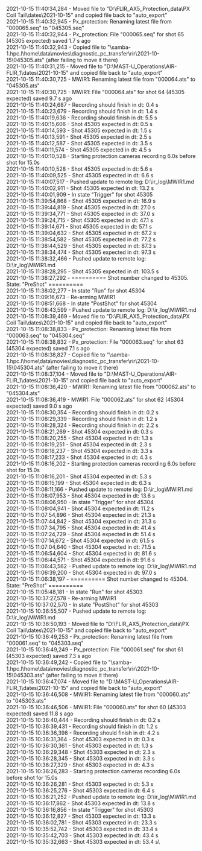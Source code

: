 2021-10-15 11:40:34,284 - Moved file to "D:\FLIR_AX5_Protection_data\PX Coil Tail\dates\2021-10-15" and copied file back to "auto_export"\
2021-10-15 11:40:32,945 - Px_protection: Renaming latest file from "000065.seq" to "045305.seq"\
2021-10-15 11:40:32,944 - Px_protection: File "000065.seq" for shot 65 (45305 expected) saved 1.7 s ago\
2021-10-15 11:40:32,943 - Copied file to "\\samba-1.hpc.l\home\data\movies\diagnostic_pc_transfer\rir\2021-10-15\045305.ats" (after failing to move it there)\
2021-10-15 11:40:31,215 - Moved file to "D:\MAST-U_Operations\AIR-FLIR_1\dates\2021-10-15" and copied file back to "auto_export"\
2021-10-15 11:40:30,725 - MWIR1: Renaming latest file from "000064.ats" to "045305.ats"\
2021-10-15 11:40:30,725 - MWIR1: File "000064.ats" for shot 64 (45305 expected) saved 9.7 s ago\
2021-10-15 11:40:24,687 - Recording should finish in dt: 0.4 s\
2021-10-15 11:40:23,679 - Recording should finish in dt: 1.4 s\
2021-10-15 11:40:19,636 - Recording should finish in dt: 5.5 s\
2021-10-15 11:40:15,606 - Shot 45305 expected in dt: 0.5 s\
2021-10-15 11:40:14,593 - Shot 45305 expected in dt: 1.5 s\
2021-10-15 11:40:13,591 - Shot 45305 expected in dt: 2.5 s\
2021-10-15 11:40:12,587 - Shot 45305 expected in dt: 3.5 s\
2021-10-15 11:40:11,574 - Shot 45305 expected in dt: 4.5 s\
2021-10-15 11:40:10,528 - Starting protection cameras recording 6.0s before shot for 15.0s\
2021-10-15 11:40:10,528 - Shot 45305 expected in dt: 5.6 s\
2021-10-15 11:40:09,525 - Shot 45305 expected in dt: 6.6 s\
2021-10-15 11:40:07,517 - Pushed update to remote log: D:\ir_log\MWIR1.md\
2021-10-15 11:40:02,911 - Shot 45305 expected in dt: 13.2 s\
2021-10-15 11:40:01,909 - In state "Trigger" for shot 45305\
2021-10-15 11:39:54,868 - Shot 45305 expected in dt: 16.9 s\
2021-10-15 11:39:44,819 - Shot 45305 expected in dt: 27.0 s\
2021-10-15 11:39:34,771 - Shot 45305 expected in dt: 37.0 s\
2021-10-15 11:39:24,715 - Shot 45305 expected in dt: 47.1 s\
2021-10-15 11:39:14,671 - Shot 45305 expected in dt: 57.1 s\
2021-10-15 11:39:04,632 - Shot 45305 expected in dt: 67.2 s\
2021-10-15 11:38:54,582 - Shot 45305 expected in dt: 77.2 s\
2021-10-15 11:38:44,529 - Shot 45305 expected in dt: 87.3 s\
2021-10-15 11:38:34,474 - Shot 45305 expected in dt: 97.3 s\
2021-10-15 11:38:32,466 - Pushed update to remote log: D:\ir_log\MWIR1.md\
2021-10-15 11:38:28,295 - Shot 45305 expected in dt: 103.5 s\
2021-10-15 11:38:27,292 - ========== Shot number changed to 45305. State: "PreShot" ==========\
2021-10-15 11:38:02,277 - In state "Run" for shot 45304\
2021-10-15 11:09:16,673 - Re-arming MWIR1\
2021-10-15 11:08:51,668 - In state "PostShot" for shot 45304\
2021-10-15 11:08:43,599 - Pushed update to remote log: D:\ir_log\MWIR1.md\
2021-10-15 11:08:39,469 - Moved file to "D:\FLIR_AX5_Protection_data\PX Coil Tail\dates\2021-10-15" and copied file back to "auto_export"\
2021-10-15 11:08:38,833 - Px_protection: Renaming latest file from "000063.seq" to "045304.seq"\
2021-10-15 11:08:38,832 - Px_protection: File "000063.seq" for shot 63 (45304 expected) saved 7.1 s ago\
2021-10-15 11:08:38,827 - Copied file to "\\samba-1.hpc.l\home\data\movies\diagnostic_pc_transfer\rir\2021-10-15\045304.ats" (after failing to move it there)\
2021-10-15 11:08:37,104 - Moved file to "D:\MAST-U_Operations\AIR-FLIR_1\dates\2021-10-15" and copied file back to "auto_export"\
2021-10-15 11:08:36,420 - MWIR1: Renaming latest file from "000062.ats" to "045304.ats"\
2021-10-15 11:08:36,419 - MWIR1: File "000062.ats" for shot 62 (45304 expected) saved 9.0 s ago\
2021-10-15 11:08:30,354 - Recording should finish in dt: 0.2 s\
2021-10-15 11:08:29,339 - Recording should finish in dt: 1.2 s\
2021-10-15 11:08:28,324 - Recording should finish in dt: 2.2 s\
2021-10-15 11:08:21,269 - Shot 45304 expected in dt: 0.3 s\
2021-10-15 11:08:20,255 - Shot 45304 expected in dt: 1.3 s\
2021-10-15 11:08:19,251 - Shot 45304 expected in dt: 2.3 s\
2021-10-15 11:08:18,237 - Shot 45304 expected in dt: 3.3 s\
2021-10-15 11:08:17,233 - Shot 45304 expected in dt: 4.3 s\
2021-10-15 11:08:16,202 - Starting protection cameras recording 6.0s before shot for 15.0s\
2021-10-15 11:08:16,201 - Shot 45304 expected in dt: 5.3 s\
2021-10-15 11:08:15,199 - Shot 45304 expected in dt: 6.3 s\
2021-10-15 11:08:11,166 - Pushed update to remote log: D:\ir_log\MWIR1.md\
2021-10-15 11:08:07,953 - Shot 45304 expected in dt: 13.6 s\
2021-10-15 11:08:06,950 - In state "Trigger" for shot 45304\
2021-10-15 11:08:04,941 - Shot 45304 expected in dt: 11.2 s\
2021-10-15 11:07:54,896 - Shot 45304 expected in dt: 21.3 s\
2021-10-15 11:07:44,842 - Shot 45304 expected in dt: 31.3 s\
2021-10-15 11:07:34,795 - Shot 45304 expected in dt: 41.4 s\
2021-10-15 11:07:24,729 - Shot 45304 expected in dt: 51.4 s\
2021-10-15 11:07:14,672 - Shot 45304 expected in dt: 61.5 s\
2021-10-15 11:07:04,640 - Shot 45304 expected in dt: 71.5 s\
2021-10-15 11:06:54,604 - Shot 45304 expected in dt: 81.6 s\
2021-10-15 11:06:44,571 - Shot 45304 expected in dt: 91.6 s\
2021-10-15 11:06:43,562 - Pushed update to remote log: D:\ir_log\MWIR1.md\
2021-10-15 11:06:39,200 - Shot 45304 expected in dt: 97.0 s\
2021-10-15 11:06:38,197 - ========== Shot number changed to 45304. State: "PreShot" ==========\
2021-10-15 11:05:48,181 - In state "Run" for shot 45303\
2021-10-15 10:37:27,578 - Re-arming MWIR1\
2021-10-15 10:37:02,570 - In state "PostShot" for shot 45303\
2021-10-15 10:36:55,507 - Pushed update to remote log: D:\ir_log\MWIR1.md\
2021-10-15 10:36:50,193 - Moved file to "D:\FLIR_AX5_Protection_data\PX Coil Tail\dates\2021-10-15" and copied file back to "auto_export"\
2021-10-15 10:36:49,253 - Px_protection: Renaming latest file from "000061.seq" to "045303.seq"\
2021-10-15 10:36:49,249 - Px_protection: File "000061.seq" for shot 61 (45303 expected) saved 7.3 s ago\
2021-10-15 10:36:49,242 - Copied file to "\\samba-1.hpc.l\home\data\movies\diagnostic_pc_transfer\rir\2021-10-15\045303.ats" (after failing to move it there)\
2021-10-15 10:36:47,074 - Moved file to "D:\MAST-U_Operations\AIR-FLIR_1\dates\2021-10-15" and copied file back to "auto_export"\
2021-10-15 10:36:46,508 - MWIR1: Renaming latest file from "000060.ats" to "045303.ats"\
2021-10-15 10:36:46,506 - MWIR1: File "000060.ats" for shot 60 (45303 expected) saved 11.8 s ago\
2021-10-15 10:36:40,444 - Recording should finish in dt: 0.2 s\
2021-10-15 10:36:39,431 - Recording should finish in dt: 1.2 s\
2021-10-15 10:36:36,398 - Recording should finish in dt: 4.2 s\
2021-10-15 10:36:31,364 - Shot 45303 expected in dt: 0.3 s\
2021-10-15 10:36:30,361 - Shot 45303 expected in dt: 1.3 s\
2021-10-15 10:36:29,348 - Shot 45303 expected in dt: 2.3 s\
2021-10-15 10:36:28,345 - Shot 45303 expected in dt: 3.3 s\
2021-10-15 10:36:27,329 - Shot 45303 expected in dt: 4.3 s\
2021-10-15 10:36:26,283 - Starting protection cameras recording 6.0s before shot for 15.0s\
2021-10-15 10:36:26,281 - Shot 45303 expected in dt: 5.3 s\
2021-10-15 10:36:25,276 - Shot 45303 expected in dt: 6.4 s\
2021-10-15 10:36:21,252 - Pushed update to remote log: D:\ir_log\MWIR1.md\
2021-10-15 10:36:17,862 - Shot 45303 expected in dt: 13.8 s\
2021-10-15 10:36:16,856 - In state "Trigger" for shot 45303\
2021-10-15 10:36:12,827 - Shot 45303 expected in dt: 13.3 s\
2021-10-15 10:36:02,781 - Shot 45303 expected in dt: 23.3 s\
2021-10-15 10:35:52,742 - Shot 45303 expected in dt: 33.4 s\
2021-10-15 10:35:42,703 - Shot 45303 expected in dt: 43.4 s\
2021-10-15 10:35:32,663 - Shot 45303 expected in dt: 53.4 s\
